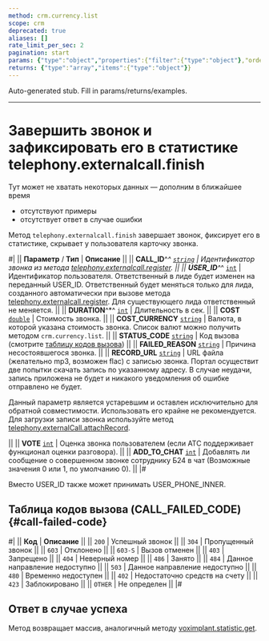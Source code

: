 ```yaml
---
method: crm.currency.list
scope: crm
deprecated: true
aliases: []
rate_limit_per_sec: 2
pagination: start
params: {"type":"object","properties":{"filter":{"type":"object"},"order":{"type":"object"},"select":{"type":"array","items":{"type":"string"}},"start":{"type":["integer","string"]}}}
returns: {"type":"array","items":{"type":"object"}}
---
```


Auto-generated stub. Fill in params/returns/examples.

---

# Завершить звонок и зафиксировать его в статистике telephony.externalcall.finish



Тут может не хватать некоторых данных — дополним в ближайшее время







- отсутствуют примеры
- отсутствует ответ в случае ошибки







Метод `telephony.externalcall.finish` завершает звонок, фиксирует его в статистике, скрывает у пользователя карточку звонка.

#|
|| **Параметр** / **Тип** | **Описание** ||
|| **CALL_ID**^*^ 
[`string`](../data-types.md) | Идентификатор звонка из метода [telephony.externalcall.register](telephony-external-call-register.md). ||
|| **USER_ID**^*^ 
[`int`](../data-types.md) | Идентификатор пользователя. Ответственный в лиде будет изменен на переданный USER_ID. Ответственный будет меняться только для лида, созданного автоматически при вызове метода [telephony.externalcall.register](telephony-external-call-register.md). Для существующего лида ответственный не меняется. ||
|| **DURATION**^*^ 
[`int`](../data-types.md) | Длительность в сек. ||
|| **COST** 
[`double`](../data-types.md) | Стоимость звонка. ||
|| **COST_CURRENCY** 
[`string`](../data-types.md) | Валюта, в которой указана стоимость звонка. Список валют можно получить методом `crm.currency.list`. ||
|| **STATUS_CODE** 
[`string`](../data-types.md) | Код вызова (смотрите [таблицу кодов вызова](#call-failed-code)) ||
|| **FAILED_REASON** 
[`string`](../data-types.md) | Причина несостоявшегося звонка. ||
|| **RECORD_URL** 
[`string`](../data-types.md) | URL файла (желательно mp3, возможен flac) с записью звонка.
Портал осуществит две попытки скачать запись по указанному адресу. В случае неудачи, запись приложена не будет и никакого уведомления об ошибке отправлено не будет.



Данный параметр является устаревшим и оставлен исключительно для обратной совместимости. Использовать его крайне не рекомендуется. Для загрузки записи звонка используйте метод [telephony.externalCall.attachRecord](telephony-external-call-attach-record.md).


||
|| **VOTE** 
[`int`](../data-types.md) | Оценка звонка пользователем (если АТС поддерживает функционал оценки разговора). ||
|| **ADD_TO_CHAT** 
[`int`](../data-types.md) | Добавлять ли сообщение о совершенном звонке сотруднику Б24 в чат (Возможные значения 0 или 1, по умолчанию 0). ||
|#





Вместо USER_ID также может принимать USER_PHONE_INNER.



## Таблица кодов вызова (CALL_FAILED_CODE) {#call-failed-code}

#|
|| **Код** | **Описание** ||
|| `200` | Успешный звонок ||
|| `304` | Пропущенный звонок ||
|| `603` | Отклонено ||
|| `603-S` | Вызов отменен ||
|| `403` | Запрещено ||
|| `404` | Неверный номер ||
|| `486` | Занято ||
|| `484` | Данное направление недоступно ||
|| `503` | Данное направление недоступно ||
|| `480` | Временно недоступен ||
|| `402` | Недостаточно средств на счету ||
|| `423` | Заблокировано ||
|| `OTHER` | Не определен ||
|#

## Ответ в случае успеха

Метод возвращает массив, аналогичный методу [voximplant.statistic.get](voximplant-statistic-get.md).
